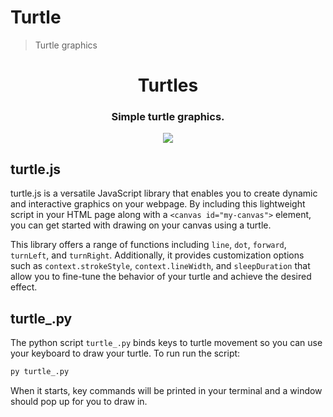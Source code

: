 # Turtle

> Turtle graphics

<div align="center">
  <h1>Turtles</h1>
  <h3>Simple turtle graphics.</h3>
  <img src="https://user-images.githubusercontent.com/78166995/161135958-312cb4f7-734c-4937-8ad5-90d18091d6f6.PNG">
</div>

## turtle.js

turtle.js is a versatile JavaScript library that enables you to create dynamic and interactive graphics on your webpage. By including this lightweight script in your HTML page along with a `<canvas id="my-canvas">` element, you can get started with drawing on your canvas using a turtle.

This library offers a range of functions including `line`, `dot`, `forward`, `turnLeft`, and `turnRight`. Additionally, it provides customization options such as `context.strokeStyle`, `context.lineWidth`, and `sleepDuration` that allow you to fine-tune the behavior of your turtle and achieve the desired effect.

## turtle_.py

The python script `turtle_.py` binds keys to turtle movement so you can use your keyboard to draw your turtle. To run run the script:

```bash
py turtle_.py
```

When it starts, key commands will be printed in your terminal and a window should pop up for you to draw in.
